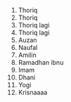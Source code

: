 1. Thoriq
1. Thoriq
1. Thoriq lagi
2. Thoriq lagi
3. Auzan
4. Naufal
5. Amilin
6. Ramadhan ibnu
7. Imam
8. Dhani
9. Yogi
10. Krisnaaaa
